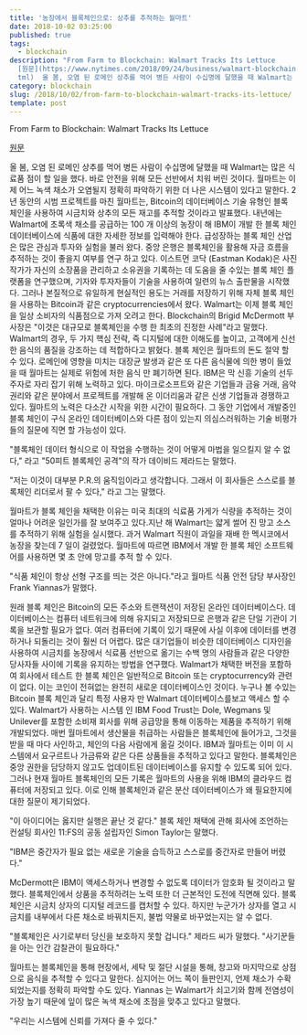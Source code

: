 ```yaml
---
title: '농장에서 블록체인으로: 상추를 추적하는 월마트'
date: 2018-10-02 03:25:00
published: true
tags:
  - blockchain
description: "From Farm to Blockchain: Walmart Tracks Its Lettuce
  [원문](https://www.nytimes.com/2018/09/24/business/walmart-blockchain-lettuce.h\
  tml)  올 봄, 오염 된 로메인 상추를 먹어 병든 사람이 수십명에 달했을 때 Walmart는 많은 식료품 점이 할 일을 했..."
category: blockchain
slug: /2018/10/02/from-farm-to-blockchain-walmart-tracks-its-lettuce/
template: post
---
```


From Farm to Blockchain: Walmart Tracks Its Lettuce

[원문](https://www.nytimes.com/2018/09/24/business/walmart-blockchain-lettuce.html)

올 봄, 오염 된 로메인 상추를 먹어 병든 사람이 수십명에 달했을 때 Walmart는 많은 식료품 점이 할 일을 했다. 바로 안전을 위해 모든 선반에서 치워 버린 것이다. 월마트는 이제 어느 녹색 채소가 오염될지 정확히 파악하기 위한 더 나은 시스템이 있다고 말한다. 2년 동안의 시범 프로젝트를 마친 월마트는, Bitcoin의 데이터베이스 기술 유형인 블록 체인을 사용하여 시금치와 상추의 모든 재고를 추적할 것이라고 발표했다. 내년에는 Walmart에 초록색 채소를 공급하는 100 개 이상의 농장이 해 IBM이 개발 한 블록 체인 데이터베이스에 식품에 대한 자세한 정보를 입력해야 한다. 급성장하는 블록 체인 산업은 많은 관심과 투자와 실험을 불러 왔다. 중앙 은행은 블록체인을 활용해 자금 흐름을 추적하는 것이 좋을지 여부를 연구 하고 있다. 이스트먼 코닥 (Eastman Kodak)은 사진 작가가 자신의 소장품을 관리하고 소유권을 기록하는 데 도움을 줄 수있는 블록 체인 플랫폼을 연구했으며, 기자와 투자자들이 기술을 사용하여 일련의 뉴스 출판물을 시작했다. 그러나 본질적으로 유일하게 현실적인 용도는 거래를 저장하기 위해 자체 블록 체인을 사용하는 Bitcoin과 같은 cryptocurrencies에서 왔다. Walmart는 이제 블록 체인을 일상 소비자의 식품점으로 가져 오려고 한다. Blockchain의 Brigid McDermott 부사장은 "이것은 대규모로 블록체인을 수행 한 최초의 진정한 사례"라고 말했다. Walmart의 경우, 두 가지 핵심 전략, 즉 디지털에 대한 이해도를 높이고, 고객에게 신선한 음식의 품질을 강조하는 데 적합하다고 밝혔다. 블록 체인은 월마트의 돈도 절약 할 수 있다. 로메인에 영향을 미치는 대장균 발생과 같은 또 다른 음식물에 의한 병이 들었을 때 월마트는 실제로 위험에 처한 음식 만 폐기하면 된다. IBM은 막 신흥 기술의 선두 주자로 자리 잡기 위해 노력하고 있다. 마이크로소프트와 같은 기업들과 금융 거래, 음악 권리와 같은 분야에서 프로젝트를 개발해 온 이더리움과 같은 신생 기업들과 경쟁하고 있다. 월마트의 노력은 다소간 시작을 위한 시간이 필요하다. 그 동안 기업에서 개발중인 블록 체인이 구식 온라인 데이터베이스와 다른 점이 있는지 의심스러워하는 기술 비평가들의 질문에 직면 할 가능성이 있다.

"블록체인 데이터 형식으로 이 작업을 수행하는 것이 어떻게 마법을 일으킬지 알 수 없다," 라고 "50피트 블록체인 공격"의 작가 데이비드 제라드는 말했다.

"저는 이것이 대부분 P.R.의 움직임이라고 생각합니다. 그래서 이 회사들은 스스로를 블록체인 리더로서 팔 수 있다," 라고 그는 말했다.

월마트가 블록 체인을 채택한 이유는 미국 최대의 식료품 가게가 식량을 추적하는 것이 얼마나 어려운 일인가를 잘 보여주고 있다.지난 해 Walmart는 얇게 썰어 진 망고 소스를 추적하기 위해 실험을 실시했다. 과거 Walmart 직원이 과일을 재배 한 멕시코에서 농장을 찾는데 7 일이 걸렸었다. 월마트에 따르면 IBM에서 개발 한 블록 체인 소프트웨어를 사용하면 몇 초 안에 망고를 추적 할 수 있다.

"식품 체인이 항상 선형 구조를 띄는 것은 아니다."라고 월마트 식품 안전 담당 부사장인 Frank Yiannas가 말했다.

원래 블록 체인은 Bitcoin의 모든 주소와 트랜잭션이 저장된 온라인 데이터베이스다. 데이터베이스는 컴퓨터 네트워크에 의해 유지되고 저장되므로 은행과 같은 단일 기관이 기록을 보관할 필요가 없다. 여러 컴퓨터에 기록이 있기 때문에 사실 이후에 데이터를 변경하거나 되돌리는 것이 훨씬 더 어렵다. 많은 대기업들이 비슷한 데이터베이스 디자인을 사용하여 시금치를 농장에서 식료품 선반으로 옮기는 수백 명의 사람들과 같은 다양한 당사자들 사이에 기록을 유지하는 방법을 연구했다. Walmart가 채택한 버전을 포함하여 회사에서 테스트 한 블록 체인은 일반적으로 Bitcoin 또는 cryptocurrency와 관련이 없다. 이는 코인이 전혀없는 완전히 새로운 데이터베이스인 것이다. 누구나 볼 수있는 Bitcoin 블록 체인과 달리 특정 사용자 만 Walmart 데이터베이스를보고 액세스 할 수 있다. Walmart가 사용하는 시스템 인 IBM Food Trust는 Dole, Wegmans 및 Unilever를 포함한 소비재 회사를 위해 공급망을 통해 이동하는 제품을 추적하기 위해 개발되었다. 매번 월마트에서 생산물을 취급하는 사람들은 블록체인에 들어가고, 그것을 받을 때 마다 사인하고, 체인의 다음 사람에게 옮길 것이다. IBM과 월마트는 이미 이 시스템에서 요구르트나 가금류와 같은 다른 상품들을 추적하고 있다고 말한다. 블록체인은 중앙 권한을 담당하지 않고도 업데이트된 데이터베이스를 유지할 수 있도록 되어 있다. 그러나 현재 월마트 블록체인의 모든 기록은 월마트의 사용을 위해 IBM의 클라우드 컴퓨터에 저장되고 있다. 이로 인해 블록체인과 같은 분산 데이터베이스가 왜 필요한지에 대한 질문이 제기되었다.

"이 아이디어는 옳지만 실행은 끝난 것 같다." 블록 체인 채택에 관해 회사에 조언하는 컨설팅 회사인 11:FS의 공동 설립자인 Simon Taylor는 말했다.

"IBM은 중간자가 필요 없는 새로운 기술을 습득하고 스스로를 중간자로 만들어 버렸다."

McDermott은 IBM이 액세스하거나 변경할 수 없도록 데이터가 암호화 될 것이라고 말했다. 블록체인에서 상품을 추적하려는 노력 또한 더 근본적인 도전에 직면해 있다. 블록체인은 시금치 상자의 디지털 레코드를 캡처할 수 있다. 하지만 누군가가 상자를 열고 시금치를 내부에서 다른 채소로 바꿔치든지, 불법 약물로 바꾸었는지는 알 수 없다.

"블록체인은 사기로부터 당신을 보호하지 못할 겁니다." 제라드 씨가 말했다. "사기꾼들을 아는 인간 감찰관이 필요하다."

월마트는 블록체인을 통해 현장에서, 세탁 및 절단 시설을 통해, 창고와 마지막으로 상점으로 음식을 추적할 수 있다고 말한다. 심지어는 어느 쪽이 들판인지, 언제 채소가 수확되었는지를 정확히 파악할 수도 있다. Yiannas 는 Walmart가 쇠고기와 함께 전염성이 가장 높기 때문에 잎이 많은 녹색 채소에 초점을 맞추고 있다고 말했다.

"우리는 시스템에 신뢰를 가져다 줄 수 있다."
